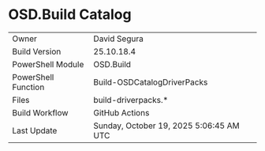 ﻿# OSD.Build Catalog

| | |
|-|-|
| Owner | David Segura |
| Build Version | 25.10.18.4 |
| PowerShell Module | OSD.Build |
| PowerShell Function | Build-OSDCatalogDriverPacks |
| Files | build-driverpacks.* |
| Build Workflow | GitHub Actions |
| Last Update | Sunday, October 19, 2025 5:06:45 AM UTC |
